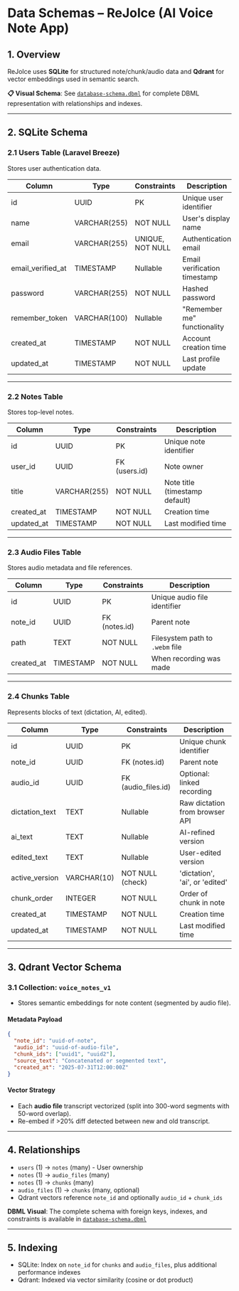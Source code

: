 # Data Schemas – ReJoIce (AI Voice Note App)

## 1. Overview
ReJoIce uses **SQLite** for structured note/chunk/audio data and **Qdrant** for vector embeddings used in semantic search.

**📋 Visual Schema**: See [`database-schema.dbml`](./database-schema.dbml) for complete DBML representation with relationships and indexes.

---

## 2. SQLite Schema

### 2.1 Users Table (Laravel Breeze)
Stores user authentication data.

| Column              | Type         | Constraints     | Description                    |
|---------------------|--------------|-----------------|--------------------------------|
| id                  | UUID         | PK              | Unique user identifier         |
| name                | VARCHAR(255) | NOT NULL        | User's display name            |
| email               | VARCHAR(255) | UNIQUE, NOT NULL| Authentication email           |
| email_verified_at   | TIMESTAMP    | Nullable        | Email verification timestamp   |
| password            | VARCHAR(255) | NOT NULL        | Hashed password                |
| remember_token      | VARCHAR(100) | Nullable        | "Remember me" functionality    |
| created_at          | TIMESTAMP    | NOT NULL        | Account creation time          |
| updated_at          | TIMESTAMP    | NOT NULL        | Last profile update            |

---

### 2.2 Notes Table
Stores top-level notes.

| Column       | Type       | Constraints     | Description                   |
|--------------|------------|-----------------|-------------------------------|
| id           | UUID       | PK              | Unique note identifier        |
| user_id      | UUID       | FK (users.id)   | Note owner                    |
| title        | VARCHAR(255)| NOT NULL       | Note title (timestamp default)|
| created_at   | TIMESTAMP  | NOT NULL        | Creation time                 |
| updated_at   | TIMESTAMP  | NOT NULL        | Last modified time            |

---

### 2.3 Audio Files Table
Stores audio metadata and file references.

| Column     | Type  | Constraints        | Description                        |
|------------|-------|--------------------|------------------------------------|
| id         | UUID  | PK                 | Unique audio file identifier       |
| note_id    | UUID  | FK (notes.id)      | Parent note                        |
| path       | TEXT  | NOT NULL           | Filesystem path to `.webm` file    |
| created_at | TIMESTAMP | NOT NULL       | When recording was made            |

---

### 2.4 Chunks Table
Represents blocks of text (dictation, AI, edited).

| Column        | Type       | Constraints         | Description                              |
|---------------|------------|---------------------|------------------------------------------|
| id            | UUID       | PK                  | Unique chunk identifier                   |
| note_id       | UUID       | FK (notes.id)       | Parent note                               |
| audio_id      | UUID       | FK (audio_files.id) | Optional: linked recording                 |
| dictation_text| TEXT       | Nullable            | Raw dictation from browser API            |
| ai_text       | TEXT       | Nullable            | AI-refined version                        |
| edited_text   | TEXT       | Nullable            | User-edited version                        |
| active_version| VARCHAR(10)| NOT NULL (check)    | 'dictation', 'ai', or 'edited'            |
| chunk_order   | INTEGER    | NOT NULL            | Order of chunk in note                     |
| created_at    | TIMESTAMP  | NOT NULL            | Creation time                              |
| updated_at    | TIMESTAMP  | NOT NULL            | Last modified time                         |

---

## 3. Qdrant Vector Schema

### 3.1 Collection: `voice_notes_v1`

- Stores semantic embeddings for note content (segmented by audio file).

#### Metadata Payload
```json
{
  "note_id": "uuid-of-note",
  "audio_id": "uuid-of-audio-file",
  "chunk_ids": ["uuid1", "uuid2"],
  "source_text": "Concatenated or segmented text",
  "created_at": "2025-07-31T12:00:00Z"
}
````

#### Vector Strategy

* Each **audio file** transcript vectorized (split into 300-word segments with 50-word overlap).
* Re-embed if >20% diff detected between new and old transcript.

---

## 4. Relationships

* `users` (1) → `notes` (many) - User ownership
* `notes` (1) → `audio_files` (many)
* `notes` (1) → `chunks` (many)
* `audio_files` (1) → `chunks` (many, optional)
* Qdrant vectors reference `note_id` and optionally `audio_id` + `chunk_ids`

**DBML Visual**: The complete schema with foreign keys, indexes, and constraints is available in [`database-schema.dbml`](./database-schema.dbml)

---

## 5. Indexing

* SQLite: Index on `note_id` for `chunks` and `audio_files`, plus additional performance indexes
* Qdrant: Indexed via vector similarity (cosine or dot product)